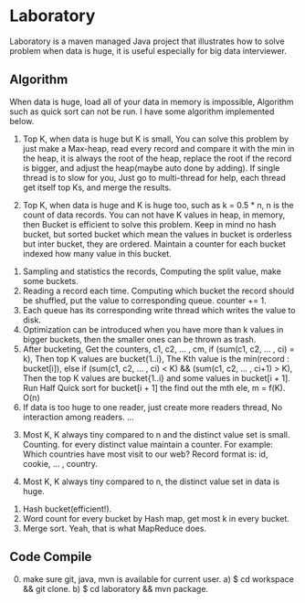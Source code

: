 Laboratory
==========

Laboratory is a maven managed Java project that illustrates how to solve 
problem when data is huge, it is useful especially for big data interviewer.

Algorithm
---------
When data is huge, load all of your data in memory is impossible, Algorithm 
such as quick sort can not be run. I have some algorithm implemented below.

1. Top K, when data is huge but K is small, You can solve this problem by 
  just make a Max-heap, read every record and compare it with the min in the 
  heap, it is always the root of the heap, replace the root if the record is 
  bigger, and adjust the heap(maybe auto done by adding). If single thread is 
  to slow for you, Just go to multi-thread for help, each thread get itself 
  top Ks, and merge the results.
  
2. Top K, when data is huge and K is huge too, such as k = 0.5 * n, n is the 
  count of data records. You can not have K values in heap, in memory, then 
  Bucket is efficient to solve this problem. Keep in mind no hash bucket, but 
  sorted bucket which mean the values in bucket is orderless but inter bucket, 
  they are ordered. Maintain a counter for each bucket indexed how many value
  in this bucket. 
  
  1) Sampling and statistics the records, Computing the split value, make some
    buckets.
  2) Reading a record each time. Computing which bucket the record should be 
    shuffled, put the value to corresponding queue. counter += 1. 
  3) Each queue has its corresponding write thread which writes the value to 
    disk.
  4) Optimization can be introduced when you have more than k values in bigger
    buckets, then the smaller ones can be thrown as trash.
  5) After bucketing, Get the counters, c1, c2, ... , cm, 
    if (sum(c1, c2, ... , ci) = k), Then top K values are bucket{1..i}, The 
    Kth value is the min(record : bucket[i]), else if (sum(c1, c2, ... , ci) 
    < K) && (sum(c1, c2, ... , ci+1) > K), Then the top K values are 
    bucket{1..i} and some values in bucket[i + 1]. Run Half Quick sort for 
    bucket[i + 1] the find out the mth ele, m = f(K). O(n)
  6) If data is too huge to one reader, just create more readers thread, No 
    interaction among readers. ...
    
3. Most K, K always tiny compared to n and the distinct value set is small.
  Counting. for every distinct value maintain a counter. For example: Which 
  countries have most visit to our web? 
  Record format is: id, cookie, ... , country.
    
4. Most K, K always tiny compared to n, the distinct value set in data is huge.
  1) Hash bucket(efficient!).
  2) Word count for every bucket by Hash map, get most k in every bucket.
  3) Merge sort.
  Yeah, that is what MapReduce does.
   

Code Compile
------------
0) make sure git, java, mvn is available for current user.
a) $ cd workspace && git clone.
b) $ cd laboratory && mvn package.


